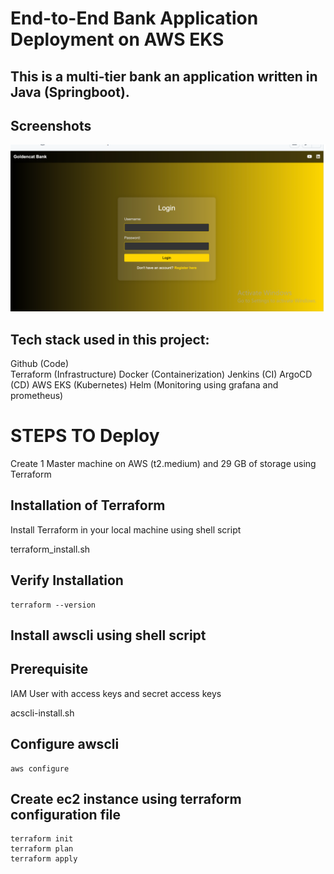 
# End-to-End Bank Application Deployment on AWS EKS


## This is a multi-tier bank an application written in Java (Springboot).

## Screenshots

![App Screenshot](https://github.com/2604manishyadav/Bankapp/blob/86627cd7887c50fd3be7550a35dc65625a5bde15/springboot.PNG)

## Tech stack used in this project:

Github (Code)  
Terraform (Infrastructure)
Docker (Containerization)
Jenkins (CI)
ArgoCD (CD)
AWS EKS (Kubernetes)
Helm (Monitoring using grafana and prometheus)


# STEPS TO Deploy

Create 1 Master machine on AWS (t2.medium)    and 29 GB of storage using Terraform

## Installation of Terraform

Install Terraform in your local machine using shell script
 
terraform_install.sh 

## Verify Installation

    terraform --version

## Install awscli using shell script

## Prerequisite
IAM User with access keys and secret access keys

acscli-install.sh

## Configure awscli

    aws configure

## Create ec2 instance using terraform configuration file

    terraform init 
    terraform plan  
    terraform apply









